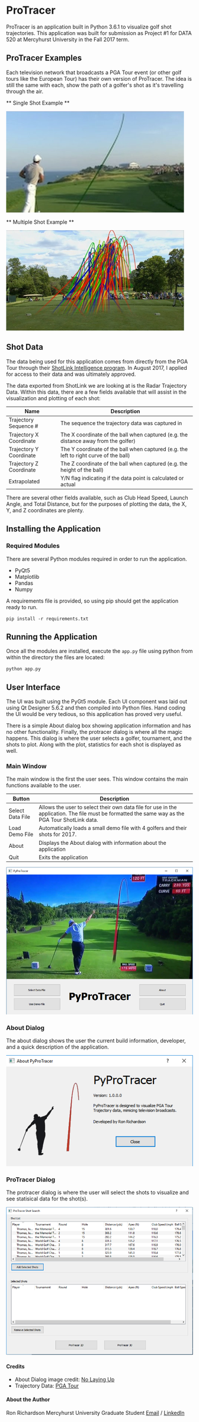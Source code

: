 # ProTracer

ProTracer is an application built in Python 3.6.1 to visualize golf shot trajectories. This application was built for submission as Project #1 for DATA 520 at Mercyhurst University in the Fall 2017 term.

## ProTracer Examples

Each television network that broadcasts a PGA Tour event (or other golf tours like the European Tour) has their own version of ProTracer.  The idea is still the same with each, show the path of a golfer's shot as it's travelling through the air. 

** Single Shot Example **

![alt text](resources/protracer-single.jpg)


** Multiple Shot Example **
 
![alt text](resources/protracer-multi.jpg)

## Shot Data

The data being used for this application comes from directly from the PGA Tour through their [ShotLink Intelligence program](https://www.pgatour.com/stats/shotlinkintelligence/overview.html). In August 2017, I applied for access to their data and was ultimately approved. 

The data exported from ShotLink we are looking at is the Radar Trajectory Data. Within this data, there are a few fields available that will assist in the visualization and plotting of each shot:

Name | Description
--- | ---
Trajectory Sequence # | The sequence the trajectory data was captured in
Trajectory X Coordinate | The X coordinate of the ball when captured (e.g. the distance away from the golfer)
Trajectory Y Coordinate | The Y coordinate of the ball when captured (e.g. the left to right curve of the ball)
Trajectory Z Coordinate | The Z coordinate of the ball when captured (e.g. the height of the ball)
Extrapolated | Y/N flag indicating if the data point is calculated or actual

There are several other fields available, such as Club Head Speed, Launch Angle, and Total Distance, but for the purposes of plotting the data, the X, Y, and Z coordinates are plenty.

## Installing the Application
### Required Modules

There are several Python modules required in order to run the application. 
* PyQt5
* Matplotlib
* Pandas
* Numpy

A requirements file is provided, so using pip should get the application ready to run.

```
pip install -r requirements.txt
```

## Running the Application

Once all the modules are installed, execute the ```app.py``` file using python from within the directory the files are located:

```
python app.py
```

## User Interface

The UI was built using the PyGt5 module. Each UI component was laid out using Qt Designer 5.6.2 and then compiled into Python files. Hand coding the UI would be very tedious, so this application has proved very useful.

There is a simple About dialog box showing application information and has no other functionality.  Finally, the protracer dialog is where all the magic happens. This dialog is where the user selects a golfer, tournament, and the shots to plot. Along with the plot, statistics for each shot is displayed as well.

### Main Window

The main window is the first the user sees. This window contains the main functions available to the user.

Button | Description
--- | ---
Select Data File | Allows the user to select their own data file for use in the application. The file must be formatted the same way as the PGA Tour ShotLink data.
Load Demo File | Automatically loads a small demo file with 4 golfers and their shots for 2017.
About | Displays the About dialog with information about the application
Quit | Exits the application

![alt text](resources/app-main-window.png)

### About Dialog

The about dialog shows the user the current build information, developer, and a quick description of the application.

![alt text](resources/app-about-dialog.png)

### ProTracer Dialog

The protracer dialog is where the user will select the shots to visualize and see statisical data for the shot(s).

![alt text](resources/app-protracer-dialog.png)

#### Credits
* About Dialog image credit: [No Laying Up](http://www.nolayingup.com/)
* Trajectory Data: [PGA Tour](http://www.pgatour.com/)


#### About the Author
Ron Richardson
Mercyhurst University Graduate Student
[Email](mailto:rricha67@lakers.mercyhurst.edu) / [LinkedIn](http://www.linkedin.com/in/rer145/)

